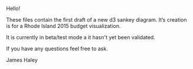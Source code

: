 Hello!

These files contain the first draft of a new d3 sankey diagram.  It’s creation is for a Rhode Island 2015 budget visualization.  

It is currently in beta/test mode a it hasn't yet been validated.

If you have any questions feel free to ask.

James Haley

